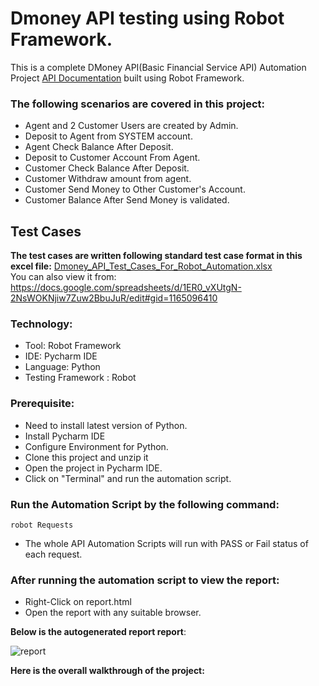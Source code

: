 # Dmoney API testing using Robot Framework.
This is a complete DMoney API(Basic Financial Service API) Automation Project [API Documentation](https://documenter.getpostman.com/view/21520037/2s8Z6zzBy4) built using Robot Framework.  
### The following scenarios are covered in this project:
- Agent and 2 Customer Users are created by Admin.  
- Deposit to Agent from SYSTEM account.
- Agent Check Balance After Deposit.
- Deposit to Customer Account From Agent.
- Customer Check Balance After Deposit.
- Customer Withdraw amount from agent.
- Customer Send Money to Other Customer's Account.
- Customer Balance After Send Money is validated.

## Test Cases
**The test cases are written following standard test case format in this excel file:**
[Dmoney_API_Test_Cases_For_Robot_Automation.xlsx](https://github.com/NibrazKhan/Robot_Dmoney_API_Testing/files/10329503/Dmoney_API_Test_Cases_For_Robot_Automation.xlsx) </br>
You can also view it from:</br>
https://docs.google.com/spreadsheets/d/1ER0_vXUtgN-2NsWOKNjiw7Zuw2BbuJuR/edit#gid=1165096410

### Technology: </br>
- Tool: Robot Framework
- IDE: Pycharm IDE
- Language: Python
- Testing Framework : Robot

### Prerequisite: </br>
- Need to install latest version of Python.
- Install Pycharm IDE
- Configure Environment for Python.
- Clone this project and unzip it
- Open the project in Pycharm IDE. 
- Click on "Terminal" and run the automation script.

### Run the Automation Script by the following command:
 ```
 robot Requests
 ```
- The whole API Automation Scripts will run with PASS or Fail status of each request.
### After running the automation script to view the report:
- Right-Click on report.html
- Open the report with any suitable browser.

**Below is the autogenerated report report**:

![report](https://user-images.githubusercontent.com/55280106/210185169-d78f2160-360e-41f6-baaa-7df97ef8513a.png)

**Here is the overall walkthrough of the project:** 

